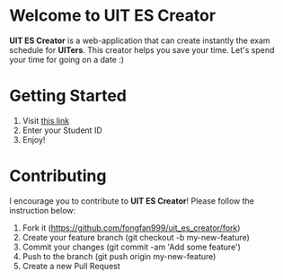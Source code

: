 # Welcome to UIT ES Creator
**UIT ES Creator** is a web-application that can create instantly the exam schedule for **UITers**. This creator helps you save your time. Let's spend your time for going on a date :&#41;

# Getting Started
1. Visit  [this link](http://www.foxfizz.me/uit_es_creator)
2. Enter your Student ID
3. Enjoy!

# Contributing
I encourage you to contribute to **UIT ES Creator**! Please follow the instruction below:
1. Fork it (https://github.com/fongfan999/uit_es_creator/fork)
2. Create your feature branch (git checkout -b my-new-feature)
3. Commit your changes (git commit -am 'Add some feature')
4. Push to the branch (git push origin my-new-feature)
5. Create a new Pull Request